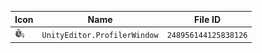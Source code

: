 | Icon | Name | File ID |
| ---  | ---  | ---     |
| ![](UnityEditor.ProfilerWindow.png) | `UnityEditor.ProfilerWindow` | `248956144125838126` |
